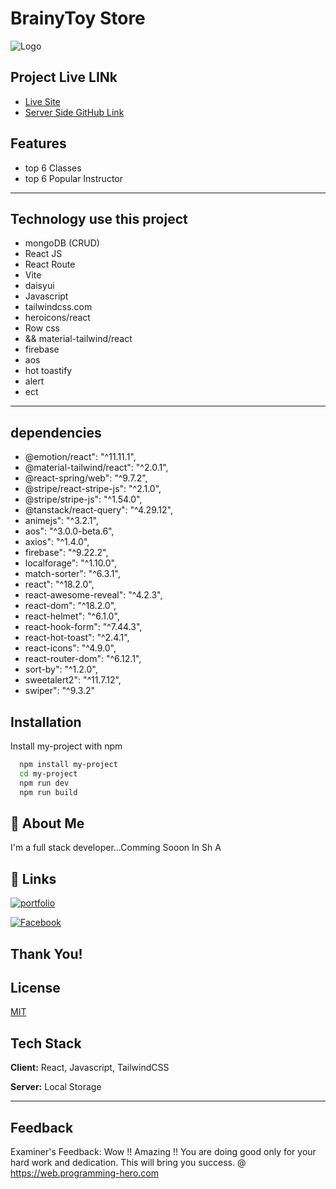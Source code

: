 
# BrainyToy Store



![Logo](https://encrypted-tbn0.gstatic.com/images?q=tbn:ANd9GcTKW13SWBeP3iPK72H6AF8l_o0f-58INUzV5w&usqp=CAU)


## Project Live LINk

 - [ Live Site ](https://power-play-academy.web.app)
 - [ Server Side GitHub Link ](https://github.com/programming-hero-web-course1/b7a12-summer-camp-server_side-RedowanSajeeb)

## Features

- top 6 Classes
- top 6 Popular Instructor
---------
## Technology use this project
- mongoDB (CRUD)
- React JS
- React Route 
- Vite
- daisyui
- Javascript
- tailwindcss.com
- heroicons/react
- Row css
- && material-tailwind/react
- firebase
- aos
- hot toastify
- alert
- ect
---------

## dependencies
- @emotion/react": "^11.11.1",
- @material-tailwind/react": "^2.0.1",
- @react-spring/web": "^9.7.2",
- @stripe/react-stripe-js": "^2.1.0",
- @stripe/stripe-js": "^1.54.0",
- @tanstack/react-query": "^4.29.12",
- animejs": "^3.2.1",
- aos": "^3.0.0-beta.6",
- axios": "^1.4.0",
- firebase": "^9.22.2",
- localforage": "^1.10.0",
- match-sorter": "^6.3.1",
- react": "^18.2.0",
- react-awesome-reveal": "^4.2.3",
- react-dom": "^18.2.0",
-  react-helmet": "^6.1.0",
-  react-hook-form": "^7.44.3",
-  react-hot-toast": "^2.4.1",
-  react-icons": "^4.9.0",
-  react-router-dom": "^6.12.1",
-  sort-by": "^1.2.0",
-  sweetalert2": "^11.7.12",
-  swiper": "^9.3.2"
## Installation

Install my-project with npm

```bash
  npm install my-project
  cd my-project
  npm run dev
  npm run build
```
    
## 🚀 About Me
I'm a full stack developer...Comming Sooon In Sh A


## 🔗 Links

[![portfolio](https://img.shields.io/badge/my_portfolio-000?style=for-the-badge&logo=ko-fi&logoColor=white)](https://github.com/RedowanSajeeb)

[![Facebook](https://static.vecteezy.com/system/resources/thumbnails/007/522/864/small/blue-social-media-icon-set-thumbs-comment-share-and-love-3d-style-vector.jpg)](https://www.facebook.com/redowan.sajeeb.9/)
## Thank You!


## License

[MIT](https://choosealicense.com/licenses/mit/)


## Tech Stack

**Client:** React, Javascript, TailwindCSS

**Server:** Local Storage

---
## Feedback


Examiner's Feedback: Wow !! Amazing !! You are doing good only for your hard work and dedication. This will bring you success. @ https://web.programming-hero.com



